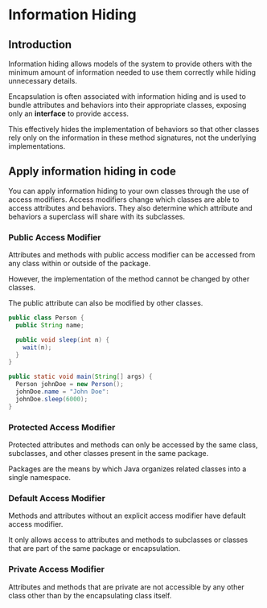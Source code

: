 # Information Hiding

## Introduction

Information hiding allows models of the system to provide others with the minimum amount of information needed to use them correctly while hiding unnecessary details. 

Encapsulation is often associated with information hiding and is used to bundle attributes and behaviors into their appropriate classes, exposing only an **interface** to provide access.

This effectively hides the implementation of behaviors so that other classes rely only on the information in these method signatures, not the underlying implementations.

## Apply information hiding in code

You can apply information hiding to your own classes through the use of access modifiers. Access modifiers change which classes are able to access attributes and behaviors. They also determine which attribute and behaviors a superclass will share with its subclasses.

### Public Access Modifier

Attributes and methods with public access modifier can be accessed from any class within or outside of the package. 

However, the implementation of the method cannot be changed by other classes.

The public attribute can also be modified by other classes. 

```java
public class Person {
  public String name;

  public void sleep(int n) {
    wait(n);
  }
}

public static void main(String[] args) {
  Person johnDoe = new Person();
  johnDoe.name = "John Doe":
  johnDoe.sleep(6000);
}
```

### Protected Access Modifier

Protected attributes and methods can only be accessed by the same class, subclasses, and other classes present in the same package.

Packages are the means by which Java organizes related classes into a single namespace.

### Default Access Modifier

Methods and attributes without an explicit access modifier have default access modifier. 

It only allows access to attributes and methods to subclasses or classes that are part of the same package or encapsulation.


### Private Access Modifier

Attributes and methods that are private are not accessible by any other class other than by the encapsulating class itself. 